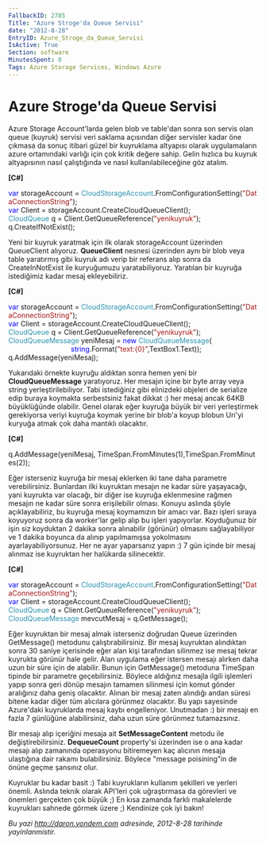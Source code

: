 ```yaml
---
FallbackID: 2785
Title: "Azure Stroge'da Queue Servisi"
date: "2012-8-28"
EntryID: Azure_Stroge_da_Queue_Servisi
IsActive: True
Section: software
MinutesSpent: 0
Tags: Azure Storage Services, Windows Azure
---
```

# Azure Stroge'da Queue Servisi
Azure Storage Account'larda gelen blob ve table'dan sonra son servis
olan queue (kuyruk) servisi veri saklama açısından diğer servisler kadar
öne çıkmasa da sonuç itibari güzel bir kuyruklama altyapısı olarak
uygulamaların azure ortamındaki varlığı için çok kritik değere sahip.
Gelin hızlıca bu kuyruk altyapısının nasıl çalıştığında ve nasıl
kullanılabileceğine göz atalım.

**[C\#]**

<span style="color:blue;">var</span> storageAccount = <span
style="color:#2b91af;">CloudStorageAccount</span>.FromConfigurationSetting(<span
style="color:#a31515;">"DataConnectionString"</span>);\
 <span
style="color:blue;">var</span> Client = storageAccount.CreateCloudQueueClient();\
 <span
style="color:#2b91af;">CloudQueue</span> q = Client.GetQueueReference(<span
style="color:#a31515;">"yenikuyruk"</span>);\
 q.CreateIfNotExist();

Yeni bir kuyruk yaratmak için ilk olarak storageAccount üzerinden
QueueClient alıyoruz. **QueueClient** nesnesi üzerinden aynı bir blob
veya table yaratırmış gibi kuyruk adı verip bir referans alıp sonra da
CreateInNotExist ile kuryuğumuzu yaratabiliyoruz. Yaratılan bir kuyruğa
istediğimiz kadar mesaj ekleyebiliriz.

**[C\#]**

<span style="color:blue;">var</span> storageAccount = <span
style="color:#2b91af;">CloudStorageAccount</span>.FromConfigurationSetting(<span
style="color:#a31515;">"DataConnectionString"</span>);\
 <span
style="color:blue;">var</span> Client = storageAccount.CreateCloudQueueClient();\
 <span
style="color:#2b91af;">CloudQueue</span> q = Client.GetQueueReference(<span
style="color:#a31515;">"yenikuyruk"</span>);\
 <span style="color:#2b91af;">CloudQueueMessage</span> yeniMesaj = <span
style="color:blue;">new</span> <span
style="color:#2b91af;">CloudQueueMessage</span>(<span
style="color:blue;">\
                                string</span>.Format(<span
style="color:#a31515;">"text:{0}"</span>,TextBox1.Text));\
 q.AddMessage(yeniMesaj);

Yukarıdaki örnekte kuyruğu aldıktan sonra hemen yeni bir
**CloudQueueMessage** yaratıyoruz. Her mesajın içine bir byte array veya
string yerleştirilebiliyor. Tabi istediğiniz gibi elinizdeki objeleri de
serialize edip buraya koymakta serbestsiniz fakat dikkat :) her mesaj
ancak 64KB büyüklüğünde olabilir. Genel olarak eğer kuyruğa büyük bir
veri yerleştirmek gerekiyorsa veriyi kuyruğa koymak yerine bir blob'a
koyup blobun Uri'yi kuryuğa atmak çok daha mantıklı olacaktır.

**[C\#]**

q.AddMessage(yeniMesaj, TimeSpan.FromMinutes(1),TimeSpan.FromMinutes(2));

Eğer isterseniz kuyruğa bir mesaj eklerken iki tane daha parametre
verebilirsiniz. Bunlardan ilki kuyruktan mesajın ne kadar süre
yaşayacağı, yani kuyrukta var olacağı, bir diğer ise kuyruğa eklenmesine
rağmen mesajın ne kadar süre sonra erişilebilir olması. Konuyu aslında
şöyle açıklayabiliriz, bu kuyruğa mesaj koymamızın bir amacı var. Bazı
işleri sıraya koyuyoruz sonra da worker'lar gelip alıp bu işleri
yapıyorlar. Koyduğunuz bir işin siz koyduktan 2 dakika sonra alınabilir
(görünür) olmasını sağlayabiliyor ve 1 dakika boyunca da alınıp
yapılmamışsa yokolmasını ayarlayabiliyorsunuz. Her ne ayar yaparsanız
yapın :) 7 gün içinde bir mesaj alınmaz ise kuyruktan her halükarda
silinecektir.

**[C\#]**

<span style="color:blue;">var</span> storageAccount = <span
style="color:#2b91af;">CloudStorageAccount</span>.FromConfigurationSetting(<span
style="color:#a31515;">"DataConnectionString"</span>);\
 <span
style="color:blue;">var</span> Client = storageAccount.CreateCloudQueueClient();\
 <span
style="color:#2b91af;">CloudQueue</span> q = Client.GetQueueReference(<span
style="color:#a31515;">"yenikuyruk"</span>);\
 <span
style="color:#2b91af;">CloudQueueMessage</span> mevcutMesaj = q.GetMessage();

Eğer kuyruktan bir mesaj almak isterseniz doğrudan Queue üzerinden
GetMessage() metodunu çalıştırabilirsiniz. Bir mesaj kuyruktan
alındıktan sonra 30 saniye içerisinde eğer alan kişi tarafından silinmez
ise mesaj tekrar kuyrukta görünür hale gelir. Alan uygulama eğer
istersen mesajı alırken daha uzun bir süre için de alabilir. Bunun için
GetMessage() metoduna TimeSpan tipinde bir parametre geçebilirsiniz.
Böylece aldığınız mesajla ilgili işlemleri yapıp sonra geri dönüp
mesajın tamamen silinmesi için komut gönder aralığınız daha geniş
olacaktır. Alınan bir mesaj zaten alındığı andan süresi bitene kadar
diğer tüm alıcılara görünmez olacaktır. Bu yapı sayesinde Azure'daki
kuyruklarda mesaj kaybı engelleniyor. Unutmadan :) bir mesajı en fazla 7
günlüğüne alabilirsiniz, daha uzun süre görünmez tutamazsınız.

Bir mesajı alıp içeriğini mesaja ait **SetMessageContent** metodu ile
değiştirebilirsiniz. **DequeueCount** property'si üzerinden ise o ana
kadar mesajı alıp zamanında operasyonu bitiremeyen kaç alıcının mesaja
ulaştığına dair rakamı bulabilirsiniz. Böylece "message poisining"in de
önüne geçme şansınız olur.

Kuyruklar bu kadar basit :) Tabi kuyrukların kullanım şekilleri ve
yerleri önemli. Aslında teknik olarak API'leri çok uğraştırmasa da
görevleri ve önemleri gerçekten çok büyük ;) En kısa zamanda farklı
makalelerde kuyrukları sahnede görmek üzere ;) Kendinize çok iyi bakın!



*Bu yazi http://daron.yondem.com adresinde, 2012-8-28 tarihinde yayinlanmistir.*

